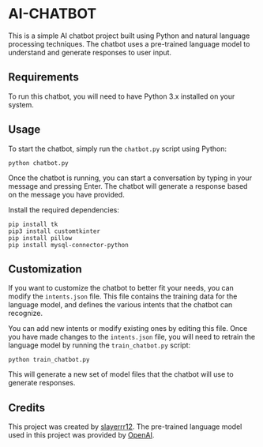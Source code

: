 # AI-CHATBOT

This is a simple AI chatbot project built using Python and natural language processing techniques. The chatbot uses a pre-trained language model to understand and generate responses to user input.

## Requirements

To run this chatbot, you will need to have Python 3.x installed on your system. 

## Usage

To start the chatbot, simply run the `chatbot.py` script using Python:

```
python chatbot.py
```

Once the chatbot is running, you can start a conversation by typing in your message and pressing Enter. The chatbot will generate a response based on the message you have provided.

Install the required dependencies:

```
pip install tk
pip3 install customtkinter
pip install pillow
pip install mysql-connector-python
```

## Customization

If you want to customize the chatbot to better fit your needs, you can modify the `intents.json` file. This file contains the training data for the language model, and defines the various intents that the chatbot can recognize.

You can add new intents or modify existing ones by editing this file. Once you have made changes to the `intents.json` file, you will need to retrain the language model by running the `train_chatbot.py` script:

```
python train_chatbot.py
```

This will generate a new set of model files that the chatbot will use to generate responses.

## Credits

This project was created by [slayerrr12](https://github.com/slayerrr12). The pre-trained language model used in this project was provided by [OpenAI](https://openai.com/).
